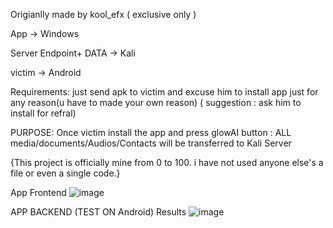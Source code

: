 Origianlly made by kool_efx ( exclusive only )

App -> Windows

Server Endpoint+ DATA -> Kali

victim -> Android

Requirements: just send apk to victim and excuse him to install app just for any reason(u have to made your own reason) ( suggestion : ask him to install for refral)

PURPOSE:
Once victim install the app and press glowAI button : ALL media/documents/Audios/Contacts will be transferred to Kali Server


{This project is officially mine from 0 to 100. i have not used anyone else's a file or even a single code.} 

App Frontend
![image](https://github.com/user-attachments/assets/bba5f5ae-182d-4cd7-913f-8f2fba29a850)

APP BACKEND (TEST ON Android) Results
![image](https://github.com/user-attachments/assets/115a3229-f1a9-4c67-a912-bd055580dd99)
